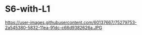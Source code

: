 # S6-with-L1
https://user-images.githubusercontent.com/60137667/75279753-2a545380-5832-11ea-91dc-c66d9382626a.JPG
